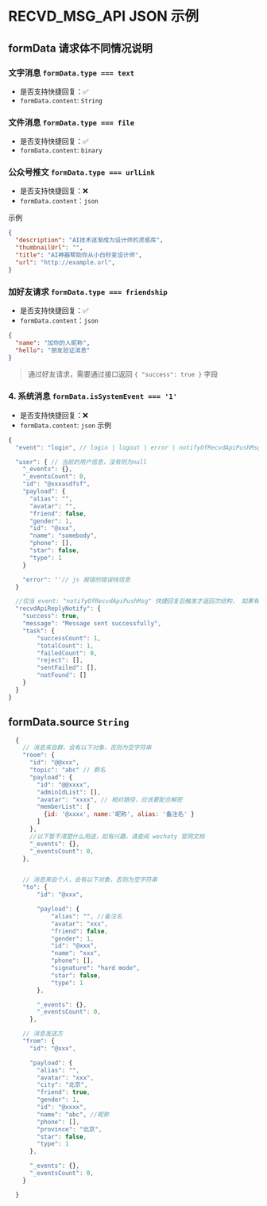 # RECVD_MSG_API JSON 示例

## formData 请求体不同情况说明

### 文字消息 `formData.type === text`

- 是否支持快捷回复：✅
- `formData.content`: `String`

### 文件消息 `formData.type === file`

- 是否支持快捷回复：✅
- `formData.content`: `binary`

### 公众号推文 `formData.type === urlLink`

- 是否支持快捷回复：❌
- `formData.content`：`json`

示例
```json
{
  "description": "AI技术逐渐成为设计师的灵感库",
  "thumbnailUrl": "",
  "title": "AI神器帮助你从小白秒变设计师",
  "url": "http://example.url",
}
```

### 加好友请求 `formData.type === friendship`

- 是否支持快捷回复：✅
- `formData.content`：`json`

```json
{
  "name": "加你的人昵称",
  "hello": "朋友验证消息"
}
```

> 通过好友请求，需要通过接口返回 `{ "success": true }` 字段

### 4. 系统消息 `formData.isSystemEvent === '1'`

- 是否支持快捷回复：❌
- `formData.content`: `json`
示例
```js
{
  "event": "login", // login | logout | error | notifyOfRecvdApiPushMsg

  "user": { // 当前的用户信息，没有则为null
    "_events": {},
    "_eventsCount": 0,
    "id": "@xxxasdfsf",
    "payload": {
      "alias": "",
      "avatar": "",
      "friend": false,
      "gender": 1,
      "id": "@xxx",
      "name": "somebody",
      "phone": [],
      "star": false,
      "type": 1
    }

    "error": ''// js 报错的错误栈信息
  }

  //仅当 event: "notifyOfRecvdApiPushMsg" 快捷回复后触发才返回次结构， 如果有部分消息推送失败也在此结构能拿到所有信息, 结构同推消息的api结构
  "recvdApiReplyNotify": {
    "success": true,
    "message": "Message sent successfully",
    "task": {
        "successCount": 1,
        "totalCount": 1,
        "failedCount": 0,
        "reject": [],
        "sentFailed": [],
        "notFound": []
    }
  }
}
```


## formData.source `String`

```js
  {
    // 消息来自群，会有以下对象，否则为空字符串
    "room": {
      "id": "@@xxx",
      "topic": "abc" // 群名
      "payload": {
        "id": "@@xxxx",
        "adminIdList": [],
        "avatar": "xxxx", // 相对路径，应该要配合解密
        "memberList": [
          {id: '@xxxx', name:'昵称', alias: '备注名' }
        ]
      },
      //以下暂不清楚什么用途，如有兴趣，请查阅 wechaty 官网文档
      "_events": {},
      "_eventsCount": 0,
    },


    // 消息来自个人，会有以下对象，否则为空字符串
    "to": {
        "id": "@xxx",

        "payload": {
            "alias": "", //备注名
            "avatar": "xxx",
            "friend": false,
            "gender": 1,
            "id": "@xxx",
            "name": "xxx",
            "phone": [],
            "signature": "hard mode",
            "star": false,
            "type": 1
        },

        "_events": {},
        "_eventsCount": 0,
      },

    // 消息发送方
    "from": {
      "id": "@xxx",

      "payload": {
        "alias": "",
        "avatar": "xxx",
        "city": "北京",
        "friend": true,
        "gender": 1,
        "id": "@xxxx",
        "name": "abc", //昵称
        "phone": [],
        "province": "北京",
        "star": false,
        "type": 1
      },

      "_events": {},
      "_eventsCount": 0,
    }

  }
```
